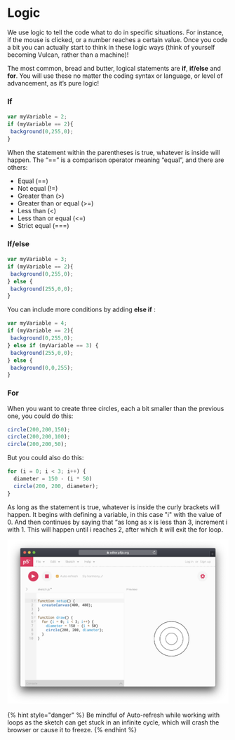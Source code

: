 # Logic

We use logic to tell the code what to do in specific situations. For instance, if the mouse is clicked, or a number reaches a certain value. Once you code a bit you can actually start to think in these logic ways \(think of yourself becoming Vulcan, rather than a machine\)!

The most common, bread and butter, logical statements are **if**, **if/else** and **for**. You will use these no matter the coding syntax or language, or level of advancement, as it’s pure logic!

### If

```javascript
var myVariable = 2;
if (myVariable == 2){
 background(0,255,0);
}
```

When the statement within the parentheses is true, whatever is inside will happen. The “==” is a comparison operator meaning “equal”, and there are others:

* Equal \(==\)
* Not equal \(!=\)
* Greater than \(&gt;\)
* Greater than or equal \(&gt;=\)
* Less than \(&lt;\)
* Less than or equal \(&lt;=\)
* Strict equal \(===\)

### **If/else**

```javascript
var myVariable = 3;
if (myVariable == 2){
 background(0,255,0);
} else {
 background(255,0,0);
}
```

You can include more conditions by adding **else if** :

```javascript
var myVariable = 4;
if (myVariable == 2){
 background(0,255,0);
} else if (myVariable == 3) {
 background(255,0,0);
} else {
 background(0,0,255);
}
```

### For

When you want to create three circles, each a bit smaller than the previous one, you could do this:

```javascript
circle(200,200,150);
circle(200,200,100);
circle(200,200,50);
```

But you could also do this:

```javascript
for (i = 0; i < 3; i++) {
  diameter = 150 - (i * 50)
  circle(200, 200, diameter);
}
```

As long as the statement is true, whatever is inside the curly brackets will happen. It begins with defining a variable, in this case "i" with the value of 0. And then continues by saying that “as long as x is less than 3, increment i with 1. This will happen until i reaches 2, after which it will exit the for loop.

![](../../../.gitbook/assets/p5-for.png)

{% hint style="danger" %}
Be mindful of Auto-refresh while working with loops as the sketch can get stuck in an infinite cycle, which will crash the browser or cause it to freeze.
{% endhint %}

